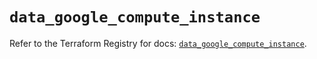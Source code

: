 # `data_google_compute_instance`

Refer to the Terraform Registry for docs: [`data_google_compute_instance`](https://registry.terraform.io/providers/hashicorp/google/5.43.1/docs/data-sources/compute_instance).
